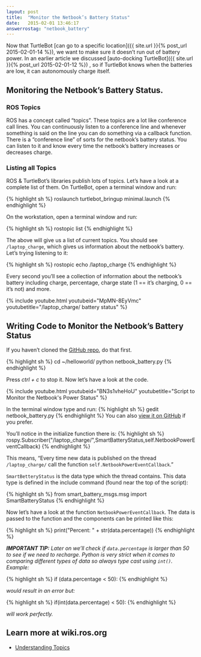 ```yaml
---
layout: post
title:  "Monitor the Netbook’s Battery Status"
date:   2015-02-01 13:46:17
answerrostag: "netbook_battery"
---
```


Now that TurtleBot [can go to a specific location]({{ site.url }}{% post_url 2015-02-01-14 %}), we want to make sure it doesn’t run out of battery power. In an earlier article we discussed [auto-docking TurtleBot]({{ site.url }}{% post_url 2015-02-01-12 %}) , so if TurtleBot knows when the batteries are low, it can autonomously charge itself.

## Monitoring the Netbook’s Battery Status.

### ROS Topics

ROS has a concept called “topics”. These topics are a lot like conference call lines. You can continuously listen to a conference line and whenever something is said on the line you can do something via a callback function. There is a “conference line” of sorts for the netbook’s battery status. You can listen to it and know every time the netbook’s battery increases or decreases charge.

### Listing all Topics

ROS & TurtleBot’s libraries publish lots of topics. Let’s have a look at a complete list of them. On TurtleBot, open a terminal window and run:

{% highlight sh %}
roslaunch turtlebot_bringup minimal.launch
{% endhighlight %}

On the workstation, open a terminal window and run:

{% highlight sh %}
rostopic list
{% endhighlight %}

The above will give us a list of current topics. You should see `/laptop_charge`, which gives us information about the netbook’s battery. Let’s trying listening to it:

{% highlight sh %}
rostopic echo /laptop_charge
{% endhighlight %}

Every second you’ll see a collection of information about the netbook’s battery including charge, percentage, charge state (1 == it’s charging, 0 == it’s not) and more.

{% include youtube.html youtubeid="MpMN-8EyVmc" youtubetitle="/laptop_charge/ battery status" %}

## Writing Code to Monitor the Netbook’s Battery Status

If you haven’t cloned the [GitHub repo](https://github.com/markwsilliman/turtlebot/), do that first.

{% highlight sh %}
cd ~/helloworld/
python netbook_battery.py
{% endhighlight %}

Press *ctrl + c* to stop it. Now let’s have a look at the code.

{% include youtube.html youtubeid="BN3s1vheHoU" youtubetitle="Script to Monitor the Netbook's Power Status" %}

In the terminal window type and run:
{% highlight sh %}
gedit netbook_battery.py
{% endhighlight %}
You can also [view it on GitHub](https://github.com/markwsilliman/turtlebot/blob/master/netbook_battery.py) if you prefer.

You’ll notice in the initialize function there is:
{% highlight sh %}
rospy.Subscriber("/laptop_charge/",SmartBatteryStatus,self.NetbookPowerEventCallback)
{% endhighlight %}

This means, “Every time new data is published on the thread `/laptop_charge/` call the function `self.NetbookPowerEventCallback`.”

`SmartBetteryStatus` is the data type which the thread contains. This data type is defined in the include command (found near the top of the script):

{% highlight sh %}
from smart_battery_msgs.msg import SmartBatteryStatus
{% endhighlight %}

Now let’s have a look at the function `NetbookPowerEventCallback`. The data is passed to the function and the components can be printed like this:

{% highlight sh %}
print("Percent: " + str(data.percentage)) 
{% endhighlight %}

***IMPORTANT TIP:** Later on we’ll check if `data.percentage` is larger than 50 to see if we need to recharge. Python is very strict when it comes to comparing different types of data so always type cast using `int()`. Example:*

{% highlight sh %}
if (data.percentage < 50):
{% endhighlight %}

*would result in an error but:*

{% highlight sh %}
if(int(data.percentage) < 50):
{% endhighlight %}

*will work perfectly.*

## Learn more at wiki.ros.org

* [Understanding Topics](http://wiki.ros.org/ROS/Tutorials/UnderstandingTopics)
